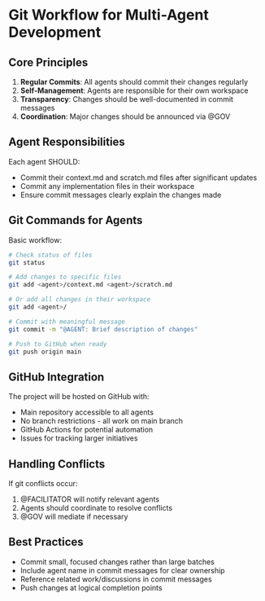 # Git Workflow for Multi-Agent Development

## Core Principles

1. **Regular Commits**: All agents should commit their changes regularly
2. **Self-Management**: Agents are responsible for their own workspace
3. **Transparency**: Changes should be well-documented in commit messages
4. **Coordination**: Major changes should be announced via @GOV

## Agent Responsibilities

Each agent SHOULD:
- Commit their context.md and scratch.md files after significant updates
- Commit any implementation files in their workspace
- Ensure commit messages clearly explain the changes made

## Git Commands for Agents

Basic workflow:
```bash
# Check status of files
git status

# Add changes to specific files
git add <agent>/context.md <agent>/scratch.md

# Or add all changes in their workspace
git add <agent>/

# Commit with meaningful message
git commit -m "@AGENT: Brief description of changes"

# Push to GitHub when ready
git push origin main
```

## GitHub Integration

The project will be hosted on GitHub with:
- Main repository accessible to all agents
- No branch restrictions - all work on main branch
- GitHub Actions for potential automation
- Issues for tracking larger initiatives

## Handling Conflicts

If git conflicts occur:
1. @FACILITATOR will notify relevant agents
2. Agents should coordinate to resolve conflicts
3. @GOV will mediate if necessary

## Best Practices

- Commit small, focused changes rather than large batches
- Include agent name in commit messages for clear ownership
- Reference related work/discussions in commit messages
- Push changes at logical completion points